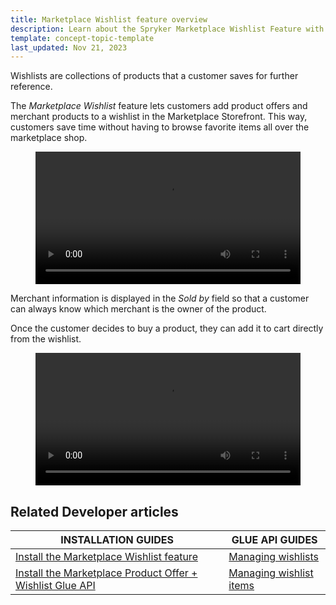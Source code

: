 ```yaml
---
title: Marketplace Wishlist feature overview
description: Learn about the Spryker Marketplace Wishlist Feature with this overview, helping your shoppers save time by having their favourite items in one place.
template: concept-topic-template
last_updated: Nov 21, 2023
---
```


Wishlists are collections of products that a customer saves for further reference.

The *Marketplace Wishlist* feature lets customers add product offers and merchant products to a wishlist in the Marketplace Storefront. This way, customers save time without having to browse favorite items all over the marketplace shop.

<figure class="video_container">
    <video width="100%" height="auto" controls>
    <source src="https://spryker.s3.eu-central-1.amazonaws.com/docs/pbc/all/shopping-list-and-wishlist/marketplace/marketplace-wishlist-feature-overview.md/add-products-and-offers-to-wishlist.mp4" type="video/mp4">
  </video>
</figure>


Merchant information is displayed in the *Sold by* field so that a customer can always know which merchant is the owner of the product.

Once the customer decides to buy a product, they can add it to cart directly from the wishlist.

<figure class="video_container">
    <video width="100%" height="auto" controls>
    <source src="https://spryker.s3.eu-central-1.amazonaws.com/docs/pbc/all/shopping-list-and-wishlist/marketplace/marketplace-wishlist-feature-overview.md/add-merchant-product-offer-from-wishlist-to-cart.mp4" type="video/mp4">
  </video>
</figure>

## Related Developer articles

| INSTALLATION GUIDES | GLUE API GUIDES  |
| ------------- | -------------- |
| [Install the Marketplace Wishlist feature](/docs/pbc/all/shopping-list-and-wishlist/{{page.version}}/marketplace/install-and-upgrade/install-features/install-the-marketplace-wishlist-feature.html) | [Managing wishlists](/docs/pbc/all/shopping-list-and-wishlist/{{page.version}}/marketplace/manage-using-glue-api/glue-api-manage-marketplace-wishlists.html) |
| [Install the Marketplace Product Offer + Wishlist Glue API](/docs/pbc/all/offer-management/{{page.version}}/marketplace/install-and-upgrade/install-glue-api/install-the-marketplace-product-offer-wishlist-glue-api.html) | [Managing wishlist items](/docs/pbc/all/shopping-list-and-wishlist/{{page.version}}/base-shop/manage-using-glue-api/glue-api-manage-wishlist-items.html) |
